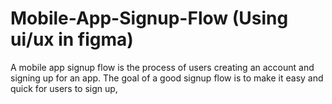 # Mobile-App-Signup-Flow (Using ui/ux in figma)
A mobile app signup flow is the process of users creating an account and signing up for an
app. The goal of a good signup flow is to make it easy and quick for users to sign up,
